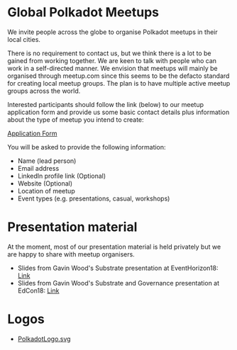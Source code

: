 # Global Polkadot Meetups
We invite people across the globe to organise Polkadot meetups in their local cities.

There is no requirement to contact us, but we think there is a lot to be gained from working together. We are keen to talk with people who can work in a self-directed manner. We envision that meetups will mainly be organised through meetup.com since this seems to be the defacto standard for creating local meetup groups. The plan is to have multiple active meetup groups across the world.

Interested participants should follow the link (below) to our meetup application form and provide us some basic contact details plus information about the type of meetup you intend to create:

[Application Form](https://docs.google.com/forms/d/e/1FAIpQLSe-hbgzMHkwYLCy9-0NLmnpIJdD-nwq_vqNwba9JiiKFmZmZg/viewform)

You will be asked to provide the following information:
* Name (lead person)
* Email address
* LinkedIn profile link (Optional)
* Website (Optional)
* Location of meetup
* Event types (e.g. presentations, casual, workshops)

# Presentation material
At the moment, most of our presentation material is held privately but we are happy to share with meetup organisers.

* Slides from Gavin Wood's Substrate presentation at EventHorizon18: [Link](https://slides.com/paritytech/paritysubstrate)
* Slides from Gavin Wood's Substrate and Governance presentation at EdCon18: [Link](https://slides.com/paritytech/polkadot-governance)

# Logos
* [PolkadotLogo.svg](https://polkadot.network/static/media/logo.096371c0.svg)
